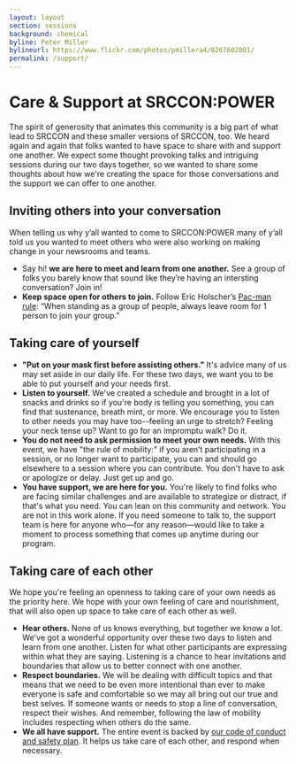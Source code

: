 ```yaml
---
layout: layout
section: sessions
background: chemical
byline: Peter Miller
bylineurl: https://www.flickr.com/photos/pmillera4/8267602001/
permalink: /support/
---
```


# Care &amp; Support at SRCCON:POWER

The spirit of generosity that animates this community is a big part of what lead to SRCCON and these smaller versions of SRCCON, too. We heard again and again that folks wanted to have space to share with and support one another. We expect some thought provoking talks and intriguing sessions during our two days together, so we wanted to share some thoughts about how we're creating the space for those conversations and the support we can offer to one another.

## Inviting others into your conversation

When telling us why y’all wanted to come to SRCCON:POWER many of y’all told us you wanted to meet others who were also working on making change in your newsrooms and teams. 

* Say hi! **we are here to meet and learn from one another.** See a group of folks you barely know that sound like they’re having an intersting conversation? Join in!
* **Keep space open for others to join.** Follow Eric Holscher’s [Pac-man rule](http://ericholscher.com/blog/2017/aug/2/pacman-rule-conferences/): “When standing as a group of people, always leave room for 1 person to join your group.” 


## Taking care of yourself

* **"Put on your mask first before assisting others."** It's advice many of us may set aside in our daily life. For these two days, we want you to be able to put yourself and your needs first.
* **Listen to yourself.** We've created a schedule and brought in a lot of snacks and drinks so if you're body is telling you something, you can find that sustenance, breath mint, or more. We encourage you to listen to other needs you may have too--feeling an urge to stretch? Feeling your neck tense up? Want to go for an impromptu walk? Do it.
* **You do not need to ask permission to meet your own needs.** With this event, we have "the rule of mobility:" if you aren’t participating in a session, or no longer want to participate, you can and should go elsewhere to a session where you can contribute. You don't have to ask or apologize or delay. Just get up and go.
* **You have support, we are here for you.** You're likely to find folks who are facing similar challenges and are available to strategize or distract, if that's what you need. You can lean on this community and network. You are not in this work alone. If you need someone to talk to, the support team is here for anyone who—for any reason—would like to take a moment to process something that comes up anytime during our program.

## Taking care of each other

We hope you're feeling an openness to taking care of your own needs as the priority here. We hope with your own feeling of care and nourishment, that will also open up space to take care of each other as well.

* **Hear others.** None of us knows everything, but together we know a lot. We've got a wonderful opportunity over these two days to listen and learn from one another. Listen for what other participants are expressing within what they are saying. Listening is a chance to hear invitations and boundaries that allow us to better connect with one another.
* **Respect boundaries.** We will be dealing with difficult topics and that means that we need to be even more intentional than ever to make everyone is safe and comfortable so we may all bring out our true and best selves. If someone wants or needs to stop a line of conversation, respect their wishes. And remember, following the law of mobility includes respecting when others do the same.
* **We all have support.** The entire event is backed by [our code of conduct and safety plan](/conduct). It helps us take care of each other, and respond when necessary.
